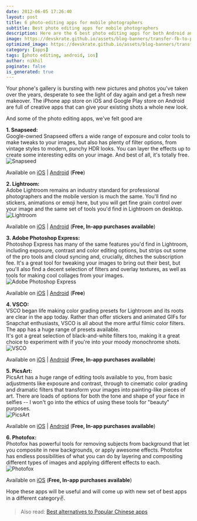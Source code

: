 ```yaml
---
date: 2012-06-05 17:26:40
layout: post
title: 6 photo-editing apps for mobile photographers
subtitle: Best photo editing apps for mobile photographers
description: Here are the 6 best photo editing apps for both Android and iOS
image: https://devskrate.github.io/assets/blog-banners/transfer-fb-to-photos.jpg
optimized_image: https://devskrate.github.io/assets/blog-banners/transfer-fb-to-photos-opt.jpg
category: [apps]
tags: [photo editing, android, ios]
author: nikhil
paginate: false
is_generated: true
---
```


Your phone's gallery is bursting with new pictures and photos you've taken over the years, desperate to see the light of day again and get a fresh new makeover. The iPhone app store on iOS and Google Play store on Android are full of creative apps that can give your existing shots a whole new look.

And some of the photo editing apps, we've felt good are

**1. Snapseed:**  
Google-owned Snapseed offers a wide range of exposure and color tools to make tweaks to your images, but also has plenty of filter options, from vintage styles to modern, punchy HDR looks. You can layer the effects up to create some interesting edits on your image. And best of all, it's totally free.  
<img src="https://devskrate.github.io/assets/images/apps/snapseed.webp" alt="Snapseed" title="Snapseed"/>

Available on <a href="https://apps.apple.com/gb/app/snapseed/id439438619" target="_blank">iOS</a> | <a href="https://play.google.com/store/apps/details?id=com.niksoftware.snapseed&hl=en_GB" target="_blank">Android</a> (<b>Free</b>)

**2. Lightroom:**  
Adobe Lightroom remains an industry standard for professional photographers and the mobile version is much the same. You'll find no stickers, animations or emoji here, but you will get fine grain control over your image and the same set of tools you'd find in Lightroom on desktop.  
<img src="https://devskrate.github.io/assets/images/apps/lightroom.webp" alt="Lightroom" title="Lightroom"/>

Available on <a href="https://apps.apple.com/us/app/adobe-lightroom-photo-editor/id878783582" target="_blank">iOS</a> | <a href="https://play.google.com/store/apps/details?id=com.adobe.lrmobile&hl=en_GB" target="_blank">Android</a> (<b>Free, In-app purchases available</b>)

**3. Adobe Photoshop Express:**  
Photoshop Express has many of the same features you'd find in Lightroom, including exposure, contrast and color editing options, but strips out some of the pro tools and cloud syncing and, crucially, ditches the subscription fee. It's a great tool for tweaking your images to bring out their best, but you'll also find a decent selection of filters and overlay textures, as well as tools for making cool collages from your images.  
<img src="https://devskrate.github.io/assets/images/apps/photoshopexpress.webp" alt="Adobe Photoshop Express" title="Adobe Photoshop Express"/>

Available on <a href="https://apps.apple.com/us/app/photoshop-express-photo-editor/id331975235" target="_blank">iOS</a> | <a href="https://play.google.com/store/apps/details?id=com.adobe.psmobile&hl=en_GB" target="_blank">Android</a> (<b>Free</b>)

**4. VSCO:**  
VSCO began life making color grading presets for Lightroom and its roots are clear in the app today. Rather than offer stickers and animated GIFs for Snapchat enthusiasts, VSCO is all about the more artful filmic color filters. The app has a huge range of presets available.  
It's got a great selection of black-and-white filters too, making it a great choice to experiment with if you're into your moody monochrome shots.  
<img src="https://devskrate.github.io/assets/images/apps/vsco.webp" alt="VSCO" title="VSCO"/>

Available on <a href="https://apps.apple.com/us/app/vsco-photo-video-editor/id588013838" target="_blank">iOS</a> | <a href="https://play.google.com/store/apps/details?id=com.vsco.cam&hl=en_GB" target="_blank">Android</a> (<b>Free, In-app purchases available</b>)

**5. PicsArt:**  
PicsArt has a huge range of editing tools available to you, from basic adjustments like exposure and contrast, through to cinematic color grading and dramatic filters that transform your images into painting-like pieces of art. There are loads of options for both the tone and shape of your face in selfies -- I won't go into the ethics of using these tools for "beauty" purposes.  
<img src="https://devskrate.github.io/assets/images/apps/picsart.webp" alt="PicsArt" title="PicsArt"/>

Available on <a href="https://apps.apple.com/us/app/picsart-photo-video-editor/id587366035" target="_blank">iOS</a> | <a href="https://play.google.com/store/apps/details?id=com.picsart.studio&hl=en_GB" target="_blank">Android</a> (<b>Free, In-app purchases available</b>)

**6. Photofox:**  
Photofox has powerful tools for removing subjects from background that let you composite in new backgrounds, or apply awesome effects. Photofox has endless possibilities of what you can do by layering and compositing different types of images and applying different effects to each.  
<img src="https://devskrate.github.io/assets/images/apps/photofox.webp" alt="Photofox" title="Photofox"/>

Available on <a href="https://apps.apple.com/us/app/enlight-photofox-digital-art/id1191337894" target="_blank">iOS</a> (<b>Free, In-app purchases available</b>)

Hope these apps will be useful and will come up with new set of best apps in a different category✌.

> Also read: [Best alternatives to Popular Chinese apps](https://devskrate.com/alternatives-to-chinese-apps/)
